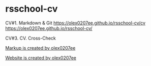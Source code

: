 # rsschool-cv
CV#1. Markdown &amp; Git
https://olex0207ee.github.io/rsschool-cv/cv
https://olex0207ee.github.io/rsschool-cv/

CV#3. CV. Cross-Check

[Markup is created by olex0207ee](https://olex0207ee.github.io/rsschool-cv/cv)

[Website is created by olex0207ee](https://olex0207ee.github.io/rsschool-cv/)

